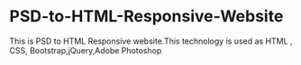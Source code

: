 # PSD-to-HTML-Responsive-Website
This is PSD to HTML Responsive website.This technology is used as HTML , CSS, Bootstrap,jQuery,Adobe Photoshop
